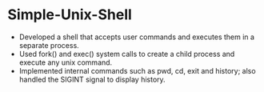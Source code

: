 # Simple-Unix-Shell
* Developed a shell that accepts user commands and executes them in a separate process.
* Used fork() and exec() system calls to create a child process and execute any unix command.
* Implemented internal commands such as pwd, cd, exit and history; also handled the SIGINT signal to display history.
